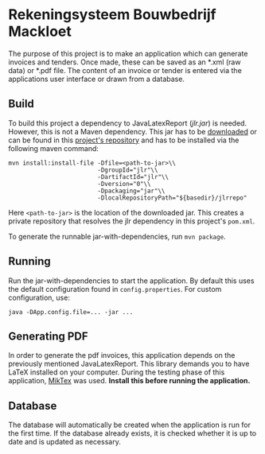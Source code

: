 # Rekeningsysteem Bouwbedrijf Mackloet
The purpose of this project is to make an application which can generate invoices and tenders. Once made, these can be saved as an *.xml (raw data) or *.pdf file. The content of an invoice or tender is entered via the applications user interface or drawn from a database.

## Build
To build this project a dependency to JavaLatexReport (*jlr.jar*) is needed. However, this is not a Maven dependency. This jar has to be [downloaded](http://www.nixo-soft.de/en/category/Downloads/page/libs/JavaLatexReport.php) or can be found in this [project's repository](https://github.com/rvanheest/Rekeningsysteem-Bouwbedrijf-Mackloet/blob/master/Rekeningsysteem/lib/jlr.jar) and has to be installed via the following maven command:

    mvn install:install-file -Dfile=<path-to-jar>\\
                             -DgroupId="jlr"\\
                             -DartifactId="jlr"\\
                             -Dversion="0"\\
                             -Dpackaging="jar"\\
                             -DlocalRepositoryPath="${basedir}/jlrrepo"

Here `<path-to-jar>` is the location of the downloaded jar. This creates a private repository that resolves the jlr dependency in this project's `pom.xml`.

To generate the runnable jar-with-dependencies, run `mvn package`.

## Running
Run the jar-with-dependencies to start the application. By default this uses the default configuration found in `config.properties`. For custom configuration, use:

    java -DApp.config.file=... -jar ...

## Generating PDF
In order to generate the pdf invoices, this application depends on the previously mentioned JavaLatexReport. This library demands you to have LaTeX installed on your computer. During the testing phase of this application, [MikTex](http://miktex.org/) was used. **Install this before running the application.**

## Database
The database will automatically be created when the application is run for the first time. If the database already exists, it is checked whether it is up to date and is updated as necessary.
